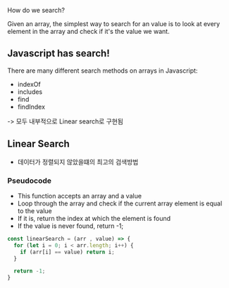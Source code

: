 How do we search?

Given an array, the simplest way to search for an value is to look at every element in the array and check if it's the value we want.

## Javascript has search! 

There are many different search methods on arrays in Javascript: 

- indexOf
- includes
- find
- findIndex

-> 모두 내부적으로 Linear search로 구현됨

## Linear Search
- 데이터가 정렬되지 않았을떄의 최고의 검색방법

### Pseudocode

- This function accepts an array and a value 
- Loop through the array and check if the current array element is equal to the value
- If it is, return the index at which the element is found
- If the value is never found, return -1;

``` javascript
const linearSearch = (arr , value) => {
  for (let i = 0; i < arr.length; i++) {
    if (arr[i] == value) return i;
  }

  return -1;
}
```


